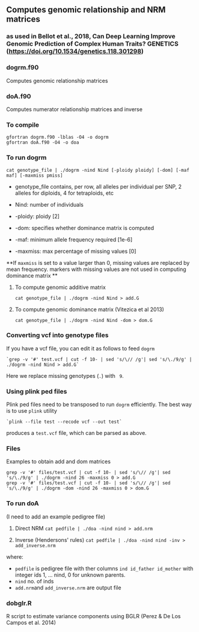 ## Computes genomic relationship and NRM matrices 
### as used in Bellot et al., 2018, Can Deep Learning Improve Genomic Prediction of Complex Human Traits? GENETICS (https://doi.org/10.1534/genetics.118.301298)

### dogrm.f90
Computes genomic relationship matrices

### doA.f90
Computes numerator  relationship matrices and inverse

### To compile

```
gfortran dogrm.f90 -lblas -O4 -o dogrm
gfortran doA.f90 -O4 -o doa
```

### To run dogrm

   `cat genotype_file | ./dogrm -nind Nind [-ploidy ploidy] [-dom] [-maf maf] [-maxmiss pmiss]`

- genotype_file contains, per row, all alleles per individual per SNP, 2 alleles for diploids, 4 for tetraploids, etc
   
- Nind: number of individuals
   
- -ploidy: ploidy [2]
   
- -dom: specifies whether dominance matrix is computed
   
- -maf: minimum allele frequency required [1e-6]

- -maxmiss: max percentage of missing values [0] 

**If `maxmiss` is set to a value larger than 0, missing values are replaced by mean frequency.
markers with missing values are not used in computing dominance matrix **

1. To compute genomic additive matrix

   `cat genotype_file | ./dogrm -nind Nind > add.G`

2. To compute genomic dominance matrix (Vitezica et al 2013)

   `cat genotype_file | ./dogrm -nind Nind -dom > dom.G`
   
### Converting vcf into genotype files
If you have a vcf file, you can edit it as follows to feed `dogrm`

    `grep -v '#' test.vcf | cut -f 10- | sed 's/\// /g'| sed 's/\./9/g' | ./dogrm -nind Nind > add.G`

Here we replace missing genotypes (`.`) with ` 9`.

### Using plink ped files
Plink ped files need to be transposed to run `dogrm` efficiently. The best way is to use `plink` utility

    `plink --file test --recode vcf --out test`

produces a `test.vcf` file, which can be parsed as above. 

### Files
Examples to obtain add and dom matrices

```
grep -v '#' files/test.vcf | cut -f 10- | sed 's/\// /g'| sed 's/\./9/g' | ./dogrm -nind 26 -maxmiss 0 > add.G
grep -v '#' files/test.vcf | cut -f 10- | sed 's/\// /g'| sed 's/\./9/g' | ./dogrm -dom -nind 26 -maxmiss 0 > dom.G 
```
   
### To run doA
(I need to add an example pedigree file)

1. Direct NRM
   `cat pedfile | ./doa -nind nind > add.nrm`

2. Inverse (Hendersons' rules)
`cat pedfile | ./doa -nind nind -inv > add_inverse.nrm`

where:
* `pedfile` is pedigree file with ther columns `ind id_father id_mother` with integer ids 1, ... nind, 0 for unknown parents.
* `nind` no. of inds
* `add.nrm`and `add_inverse.nrm` are output file

### dobglr.R
R script to estimate variance components using BGLR (Perez & De Los Campos et al. 2014)
